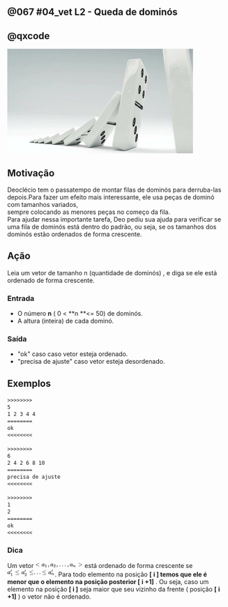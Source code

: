 ## @067 #04_vet L2 - Queda de dominós
## @qxcode
  
![](__capa.jpg)

## Motivação

Deoclécio tem o passatempo de montar filas de dominós para derruba-las depois.Para fazer um efeito mais interessante, ele usa peças de dominó com tamanhos variados,  
sempre colocando as menores peças no começo da fila.  
Para ajudar nessa importante tarefa, Deo pediu sua ajuda para verificar se uma fila de dominós está dentro do padrão, ou seja, se os tamanhos dos dominós estão ordenados de forma crescente.

## Ação

Leia um vetor de tamanho n (quantidade de dominós) , e diga se ele está ordenado de forma crescente.  
  
### Entrada

*   O número **n** ( 0 < **n **<= 50) de dominós.  
*   A altura (inteira) de cada dominó.  

### Saída

*   "ok" caso  caso vetor esteja ordenado.
*   "precisa de ajuste" caso vetor esteja desordenado.

## Exemplos

```
>>>>>>>>
5
1 2 3 4 4
========
ok
<<<<<<<<

>>>>>>>>
6
2 4 2 6 8 10
========
precisa de ajuste
<<<<<<<<

>>>>>>>>
1
2
========
ok
<<<<<<<<
```



### Dica

Um vetor ![](__vetor.jpg) está ordenado de forma crescente se ![](__condicao.jpg).
Para todo elemento na posição **\[** **i \] **temos que ele é menor que o elemento na posição posterior** \[** **i +1\]** . Ou seja, caso um elemento na posição **\[ i \]** seja maior que seu vizinho da frente ( posição **\[** **i +1\]** ) o vetor não é ordenado.

#